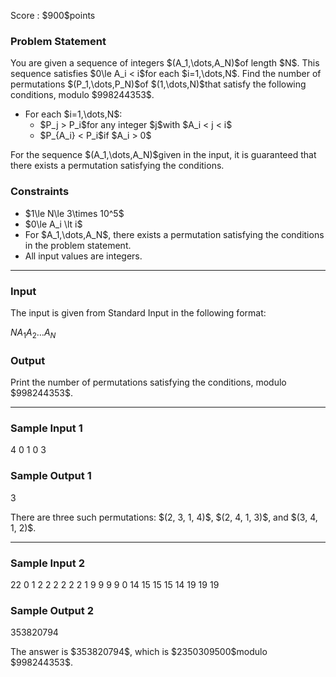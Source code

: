 
<div>

<span>

<span>

<p>
Score : $900$points
</p>

<div>

<section>

### **Problem Statement**

<p>
You are given a sequence of integers $(A_1,\dots,A_N)$of length $N$. This sequence satisfies $0\le A_i < i$for each $i=1,\dots,N$.
Find the number of permutations $(P_1,\dots,P_N)$of $(1,\dots,N)$that satisfy the following conditions, modulo $998244353$.
</p>

<ul>

<li>
For each $i=1,\dots,N$:
<ul>

<li>
$P_j > P_i$for any integer $j$with $A_i < j < i$
</li>

<li>
$P_{A_i} < P_i$if $A_i > 0$
</li>

</ul>

</li>

</ul>

<p>
For the sequence $(A_1,\dots,A_N)$given in the input, it is guaranteed that there exists a permutation satisfying the conditions.
</p>

</section>

</div>

<div>

<section>

### **Constraints**

<ul>

<li>
$1\le N\le 3\times 10^5$
</li>

<li>
$0\le A_i \lt i$
</li>

<li>
For $A_1,\dots,A_N$, there exists a permutation satisfying the conditions in the problem statement.
</li>

<li>
All input values are integers.
</li>

</ul>

</section>

</div>

---

<div>

<div>

<section>

### **Input**

<p>
The input is given from Standard Input in the following format:
</p>

<div>

$N$$A_1$$A_2$$\dots$$A_N$
</div>

</section>

</div>

<div>

<section>

### **Output**

<p>
Print the number of permutations satisfying the conditions, modulo $998244353$.
</p>

</section>

</div>

</div>

---

<div>

<section>

### **Sample Input 1**

<div>

4
0 1 0 3

</div>

</section>

</div>

<div>

<section>

### **Sample Output 1**

<div>

3

</div>

<p>
There are three such permutations: $(2, 3, 1, 4)$, $(2, 4, 1, 3)$, and $(3, 4, 1, 2)$.
</p>

</section>

</div>

---

<div>

<section>

### **Sample Input 2**

<div>

22
0 1 2 2 2 2 2 2 1 9 9 9 9 0 14 15 15 15 14 19 19 19

</div>

</section>

</div>

<div>

<section>

### **Sample Output 2**

<div>

353820794

</div>

<p>
The answer is $353820794$, which is $2350309500$modulo $998244353$.
</p>

</section>

</div>

</span>

</span>

</div>
